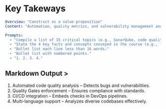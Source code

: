 # Key Takeways

```yaml
Overview: "Construct as a value proposition"
Content: "Automation, quality metrics, and vulnerability management anchor the learning experience."

Prompts:
  - "Compile a list of 15 critical topics (e.g., SonarQube, code quality, CI/CD, vulnerability detection) for a SonarQube course, and in 100 words, explain how they form the foundation for learning continuous code inspection and security."
  - "State the 4 key facts and concepts conveyed in the course (e.g., frameworks, processes, concepts)."
  - "Bullet list each line less than 16 words."
  - "Bullet list with numbered points."
  - "1. 2. 3. 4."

```


## Markdown Output >

1.   Automated code quality analysis – Detects bugs and vulnerabilities.
2.  Quality Gates enforcement – Ensures compliance with standards.
3.  CI/CD integration – Embeds checks in DevOps pipelines.
4.  Multi-language support – Analyzes diverse codebases effectively.
